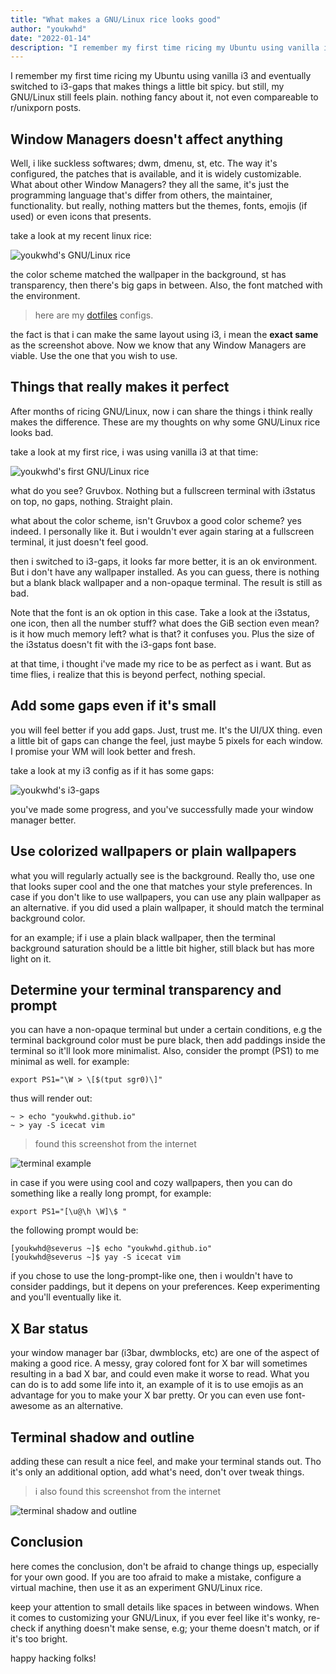 ```yaml
---
title: "What makes a GNU/Linux rice looks good"
author: "youkwhd"
date: "2022-01-14"
description: "I remember my first time ricing my Ubuntu using vanilla i3 and eventually switched to i3-gaps that makes things a little bit spicy. but still, my GNU/Linux still feels plain. nothing fancy about it, not even compareable to r/unixporn posts"
---
```



I remember my first time ricing my Ubuntu using vanilla i3 and eventually switched to i3-gaps that makes things a little bit spicy. but still, my GNU/Linux still feels plain. nothing fancy about it, not even compareable to r/unixporn posts.

## Window Managers doesn't affect anything

Well, i like suckless softwares; dwm, dmenu, st, etc. The way it's configured, the patches that is available, and it is widely customizable. What about other Window Managers? they all the same, it's just the programming language that's differ from others, the maintainer, functionality. but really, nothing matters but the themes, fonts, emojis (if used) or even icons that presents.

take a look at my recent linux rice:

![youkwhd's GNU/Linux rice](./wm__screenshot-03.png)

the color scheme matched the wallpaper in the background, st has transparency, then there's big gaps in between. Also, the font matched with the environment.

> here are my [dotfiles](https://github.com/youkwhd/dotfiles) configs.

the fact is that i can make the same layout using i3, i mean the **exact same** as the screenshot above. Now we know that any Window Managers are viable. Use the one that you wish to use.


## Things that really makes it perfect

After months of ricing GNU/Linux, now i can share the things i think really makes the difference. These are my thoughts on why some GNU/Linux rice looks bad.

take a look at my first rice, i was using vanilla i3 at that time:

![youkwhd's first GNU/Linux rice](./wm__screenshot-04.png)

what do you see? Gruvbox. Nothing but a fullscreen terminal with i3status on top, no gaps, nothing. Straight plain.

what about the color scheme, isn't Gruvbox a good color scheme? yes indeed. I personally like it. But i wouldn't ever again staring at a fullscreen terminal, it just doesn't feel good. 

then i switched to i3-gaps, it looks far more better, it is an ok environment. But i don't have any wallpaper installed. As you can guess, there is nothing but a blank black wallpaper and a non-opaque terminal. The result is still as bad.

Note that the font is an ok option in this case. Take a look at the i3status, one icon, then all the number stuff? what does the GiB section even mean? is it how much memory left? what is that? it confuses you. Plus the size of the i3status doesn't fit with the i3-gaps font base.

at that time, i thought i've made my rice to be as perfect as i want. But as time flies, i realize that this is beyond perfect, nothing special.

## Add some gaps even if it's small

you will feel better if you add gaps. Just, trust me. It's the UI/UX thing. even a little bit of gaps can change the feel, just maybe 5 pixels for each window. I promise your WM will look better and fresh.

take a look at my i3 config as if it has some gaps:

![youkwhd's i3-gaps](./wm__screenshot-05.png)

you've made some progress, and you've successfully made your window manager better.

## Use colorized wallpapers or plain wallpapers

what you will regularly actually see is the background. Really tho, use one that looks super cool and the one that matches your style preferences. In case if you don't like to use wallpapers, you can use any plain wallpaper as an alternative. if you did used a plain wallpaper, it should match the terminal background color.

for an example; if i use a plain black wallpaper, then the terminal background saturation should be a little bit higher, still black but has more light on it.

## Determine your terminal transparency and prompt

you can have a non-opaque terminal but under a certain conditions, e.g the terminal background color must be pure black, then add paddings inside the terminal so it'll look more minimalist. Also, consider the prompt (PS1) to me minimal as well. for example: 

`export PS1="\W > \[$(tput sgr0)\]"`

thus will render out:

```console
~ > echo "youkwhd.github.io" 
~ > yay -S icecat vim
``` 

> found this screenshot from the internet

![terminal example](./wm__screenshot-07.jpg)

in case if you were using cool and cozy wallpapers, then you can do something like a really long prompt, for example:

`export PS1="[\u@\h \W]\$ "`

the following prompt would be:

```console
[youkwhd@severus ~]$ echo "youkwhd.github.io"
[youkwhd@severus ~]$ yay -S icecat vim
```

if you chose to use the long-prompt-like one, then i wouldn't have to consider paddings, but it depens on your preferences. Keep experimenting and you'll eventually like it.

## X Bar status

your window manager bar (i3bar, dwmblocks, etc) are one of the aspect of making a good rice. A messy, gray colored font for X bar will sometimes resulting in a bad X bar, and could even make it worse to read. What you can do is to add some life into it, an example of it is to use emojis as an advantage for you to make your X bar pretty. Or you can even use font-awesome as an alternative.


## Terminal shadow and outline

adding these can result a nice feel, and make your terminal stands out. Tho it's only an additional option, add what's need, don't over tweak things.

> i also found this screenshot from the internet

![terminal shadow and outline](./wm__screenshot-08.jpg)


## Conclusion

here comes the conclusion, don't be afraid to change things up, especially for your own good. If you are too afraid to make a mistake, configure a virtual machine, then use it as an experiment GNU/Linux rice.

keep your attention to small details like spaces in between windows. When it comes to customizing your GNU/Linux, if you ever feel like it's wonky, re-check if anything doesn't make sense, e.g; your theme doesn't match, or if it's too bright.

happy hacking folks!

